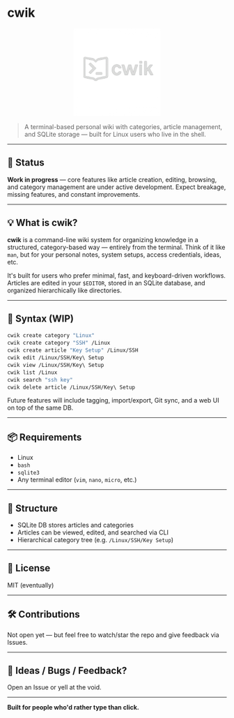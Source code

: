 # cwik
<p align="center">
  <img src="cwik-logo.png" alt="cwik logo" width="200" />
</p>


> A terminal-based personal wiki with categories, article management, and SQLite storage — built for Linux users who live in the shell.

---

## 🚧 Status

**Work in progress** — core features like article creation, editing, browsing, and category management are under active development. Expect breakage, missing features, and constant improvements.

---

## 💡 What is cwik?

**cwik** is a command-line wiki system for organizing knowledge in a structured, category-based way — entirely from the terminal. Think of it like `man`, but for your personal notes, system setups, access credentials, ideas, etc.

It's built for users who prefer minimal, fast, and keyboard-driven workflows. Articles are edited in your `$EDITOR`, stored in an SQLite database, and organized hierarchically like directories.

---

## 🔧 Syntax (WIP)

```bash
cwik create category "Linux"
cwik create category "SSH" /Linux
cwik create article "Key Setup" /Linux/SSH
cwik edit /Linux/SSH/Key\ Setup
cwik view /Linux/SSH/Key\ Setup
cwik list /Linux
cwik search "ssh key"
cwik delete article /Linux/SSH/Key\ Setup
```

Future features will include tagging, import/export, Git sync, and a web UI on top of the same DB.

---

## 📦 Requirements

- Linux
- `bash`
- `sqlite3`
- Any terminal editor (`vim`, `nano`, `micro`, etc.)

---

## 📁 Structure

- SQLite DB stores articles and categories
- Articles can be viewed, edited, and searched via CLI
- Hierarchical category tree (e.g. `/Linux/SSH/Key Setup`)

---

## 📜 License

MIT (eventually)

---

## 🛠 Contributions

Not open yet — but feel free to watch/star the repo and give feedback via Issues.

---

## 💬 Ideas / Bugs / Feedback?

Open an Issue or yell at the void.

---

**Built for people who'd rather type than click.**
